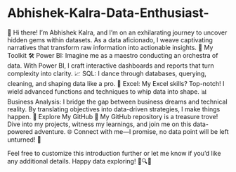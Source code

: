 # Abhishek-Kalra-Data-Enthusiast-
👋 Hi there! I’m Abhishek Kalra, and I’m on an exhilarating journey to uncover hidden gems within datasets. As a data aficionado, I weave captivating narratives that transform raw information into actionable insights. 🌟
My Toolkit 🛠️
Power BI: Imagine me as a maestro conducting an orchestra of data. With Power BI, I craft interactive dashboards and reports that turn complexity into clarity. 📈
SQL: I dance through databases, querying, cleaning, and shaping data like a pro. 🕺
Excel: My Excel skills? Top-notch! I wield advanced functions and techniques to whip data into shape. 📊
Business Analysis: I bridge the gap between business dreams and technical reality. By translating objectives into data-driven strategies, I make things happen. 🌉
Explore My GitHub 🚀
My GitHub repository is a treasure trove! Dive into my projects, witness my learnings, and join me on this data-powered adventure. 🌐 Connect with me—I promise, no data point will be left unturned! 🤝

Feel free to customize this introduction further or let me know if you’d like any additional details. Happy data exploring! 🌟🔍🚀
